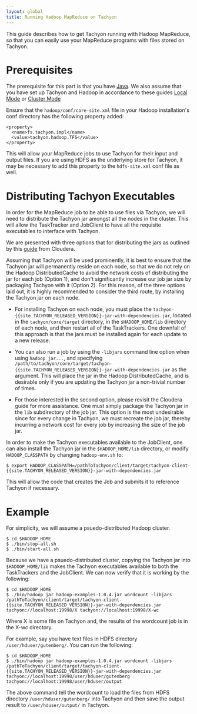 ```yaml
---
layout: global
title: Running Hadoop MapReduce on Tachyon
---
```


This guide describes how to get Tachyon running with Hadoop MapReduce, so that you can easily use
your MapReduce programs with files stored on Tachyon.

# Prerequisites

The prerequisite for this part is that you have
[Java](https://github.com/amplab/tachyon/wiki/Java-setup/). We also assume that you have set up
Tachyon and Hadoop in accordance to these guides [Local Mode](Running-Tachyon-Locally.html) or
[Cluster Mode](Running-Tachyon-on-a-Cluster.html)

Ensure that the `hadoop/conf/core-site.xml` file in your Hadoop installation's conf directory has
the following property added:

    <property>
      <name>fs.tachyon.impl</name>
      <value>tachyon.hadoop.TFS</value>
    </property>

This will allow your MapReduce jobs to use Tachyon for their input and output files. If you are
using HDFS as the underlying store for Tachyon, it may be necessary to add this property to the
`hdfs-site.xml` conf file as well.

# Distributing Tachyon Executables

In order for the MapReduce job to be able to use files via Tachyon, we will need to distribute the
Tachyon jar amongst all the nodes in the cluster. This will allow the TaskTracker and JobClient to
have all the requisite executables to interface with Tachyon.

We are presented with three options that for distributing the jars as outlined by this
[guide](http://blog.cloudera.com/blog/2011/01/how-to-include-third-party-libraries-in-your-map-reduce-job/)
from Cloudera.

Assuming that Tachyon will be used prominently, it is best to ensure that the Tachyon jar will
permanently reside on each node, so that we do not rely on the Hadoop DistributedCache to avoid the
network costs of distributing the jar for each job (Option 1), and don't significantly increase our
job jar size by packaging Tachyon with it (Option 2). For this reason, of the three options laid
out, it is highly recommended to consider the third route, by installing the Tachyon jar on each
node.

-   For installing Tachyon on each node, you must place the
    `tachyon-{{site.TACHYON_RELEASED_VERSION}}-jar-with-dependencies.jar`, located in the
    `tachyon/core/target` directory, in the `$HADOOP_HOME/lib` directory of each node, and then
    restart all of the TaskTrackers. One downfall of this approach is that the jars must be
    installed again for each update to a new release.

-   You can also run a job by using the `-libjars` command line option when using `hadoop jar...`, and
    specifying
    `/path/to/tachyon/core/target/tachyon-{{site.TACHYON_RELEASED_VERSION}}-jar-with-dependencies.jar` as
    the argument. This will place the jar in the Hadoop DistributedCache, and is desirable only if
    you are updating the Tachyon jar a non-trivial number of times.

-   For those interested in the second option, please revisit the Cloudera guide for more assistance.
    One must simply package the Tachyon jar in the `lib` subdirectory of the job jar. This option is
    the most undesirable since for every change in Tachyon, we must recreate the job jar, thereby
    incurring a network cost for every job by increasing the size of the job jar.

In order to make the Tachyon executables available to the JobClient, one can also install the
Tachyon jar in the `$HADOOP_HOME/lib` directory, or modify `HADOOP_CLASSPATH` by changing `hadoop-env.sh` to:

    $ export HADOOP_CLASSPATH=/pathToTachyon/client/target/tachyon-client-{{site.TACHYON_RELEASED_VERSION}}-jar-with-dependencies.jar

This will allow the code that creates the Job and submits it to reference Tachyon if necessary.

# Example

For simplicity, we will assume a psuedo-distributed Hadoop cluster.

    $ cd $HADOOP_HOME
    $ ./bin/stop-all.sh
    $ ./bin/start-all.sh

Because we have a psuedo-distributed cluster, copying the Tachyon jar into `$HADOOP_HOME/lib` makes
the Tachyon executables available to both the TaskTrackers and the JobClient. We can now verify that
it is working by the following:

    $ cd $HADOOP_HOME
    $ ./bin/hadoop jar hadoop-examples-1.0.4.jar wordcount -libjars /pathToTachyon/client/target/tachyon-client-{{site.TACHYON_RELEASED_VERSION}}-jar-with-dependencies.jar tachyon://localhost:19998/X tachyon://localhost:19998/X-wc

Where X is some file on Tachyon and, the results of the wordcount job is in the X-wc directory.

For example, say you have text files in HDFS directory `/user/hduser/gutenberg/`. You can run the
following:

    $ cd $HADOOP_HOME
    $ ./bin/hadoop jar hadoop-examples-1.0.4.jar wordcount -libjars /pathToTachyon/client/target/tachyon-client-{{site.TACHYON_RELEASED_VERSION}}-jar-with-dependencies.jar tachyon://localhost:19998/user/hduser/gutenberg tachyon://localhost:19998/user/hduser/output

The above command tell the wordcount to load the files from HDFS directory `/user/hduser/gutenberg/`
into Tachyon and then save the output result to `/user/hduser/output/` in Tachyon.
